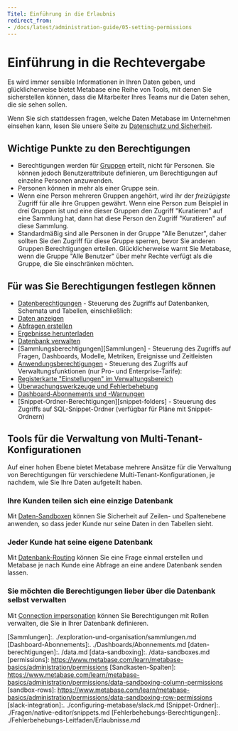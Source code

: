 ```yaml
---
Titel: Einführung in die Erlaubnis
redirect_from:
- /docs/latest/administration-guide/05-setting-permissions
---
```



# Einführung in die Rechtevergabe


Es wird immer sensible Informationen in Ihren Daten geben, und glücklicherweise bietet Metabase eine Reihe von Tools, mit denen Sie sicherstellen können, dass die Mitarbeiter Ihres Teams nur die Daten sehen, die sie sehen sollen.


Wenn Sie sich stattdessen fragen, welche Daten Metabase im Unternehmen einsehen kann, lesen Sie unsere Seite zu [Datenschutz und Sicherheit](https://www.metabase.com/security).


## Wichtige Punkte zu den Berechtigungen


- Berechtigungen werden für [Gruppen](../people-and-groups/managing.md#groups) erteilt, nicht für Personen. Sie können jedoch Benutzerattribute definieren, um Berechtigungen auf einzelne Personen anzuwenden.
- Personen können in mehr als einer Gruppe sein.
- Wenn eine Person mehreren Gruppen angehört, wird ihr der _freizügigste_ Zugriff für alle ihre Gruppen gewährt. Wenn eine Person zum Beispiel in drei Gruppen ist und eine dieser Gruppen den Zugriff "Kuratieren" auf eine Sammlung hat, dann hat diese Person den Zugriff "Kuratieren" auf diese Sammlung.
- Standardmäßig sind alle Personen in der Gruppe "Alle Benutzer", daher sollten Sie den Zugriff für diese Gruppe sperren, bevor Sie anderen Gruppen Berechtigungen erteilen. Glücklicherweise warnt Sie Metabase, wenn die Gruppe "Alle Benutzer" über mehr Rechte verfügt als die Gruppe, die Sie einschränken möchten.


## Für was Sie Berechtigungen festlegen können


- [Datenberechtigungen](./data.md) - Steuerung des Zugriffs auf Datenbanken, Schemata und Tabellen, einschließlich:
- [Daten anzeigen](./data.md#view-data-permissions)
- [Abfragen erstellen](./data.md#abfragen-erstellen-ermächtigen)
- [Ergebnisse herunterladen](./data.md#download-results-permissions)
- [Datenbank verwalten](./data.md#manage-database-permissions)
- [Sammlungsberechtigungen][Sammlungen] - Steuerung des Zugriffs auf Fragen, Dashboards, Modelle, Metriken, Ereignisse und Zeitleisten
- [Anwendungsberechtigungen](application.md) - Steuerung des Zugriffs auf Verwaltungsfunktionen (nur Pro- und Enterprise-Tarife):
- [Registerkarte "Einstellungen" im Verwaltungsbereich](application.md#settings-access)
- [Überwachungswerkzeuge und Fehlerbehebung](application.md#monitoring-access)
- [Dashboard-Abonnements und -Warnungen](application.md#subscriptions-and-alerts)
- [Snippet-Ordner-Berechtigungen][snippet-folders] - Steuerung des Zugriffs auf SQL-Snippet-Ordner (verfügbar für Pläne mit Snippet-Ordnern)


## Tools für die Verwaltung von Multi-Tenant-Konfigurationen


Auf einer hohen Ebene bietet Metabase mehrere Ansätze für die Verwaltung von Berechtigungen für verschiedene Multi-Tenant-Konfigurationen, je nachdem, wie Sie Ihre Daten aufgeteilt haben.


### Ihre Kunden teilen sich eine einzige Datenbank


Mit [Daten-Sandboxen](./data-sandboxes.md) können Sie Sicherheit auf Zeilen- und Spaltenebene anwenden, so dass jeder Kunde nur seine Daten in den Tabellen sieht.


### Jeder Kunde hat seine eigene Datenbank


Mit [Datenbank-Routing](./database-routing.md) können Sie eine Frage einmal erstellen und Metabase je nach Kunde eine Abfrage an eine andere Datenbank senden lassen.


### Sie möchten die Berechtigungen lieber über die Datenbank selbst verwalten


Mit [Connection impersonation](./impersonation.md) können Sie Berechtigungen mit Rollen verwalten, die Sie in Ihrer Datenbank definieren.


[Sammlungen]:. ./exploration-und-organisation/sammlungen.md
[Dashboard-Abonnements]:. ./Dashboards/Abonnements.md
[daten-berechtigungen]:. /data.md
[data-sandboxing]:. /data-sandboxes.md
[permissions]: https://www.metabase.com/learn/metabase-basics/administration/permissions
[Sandkasten-Spalten]: https://www.metabase.com/learn/metabase-basics/administration/permissions/data-sandboxing-column-permissions
[sandbox-rows]: https://www.metabase.com/learn/metabase-basics/administration/permissions/data-sandboxing-row-permissions
[slack-integration]:. ./configuring-metabase/slack.md
[Snippet-Ordner]:. ./Fragen/native-editor/snippets.md
[Fehlerbehebungs-Berechtigungen]:. ./Fehlerbehebungs-Leitfaden/Erlaubnisse.md

